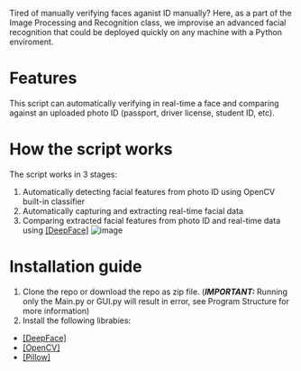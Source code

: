 Tired of manually verifying faces aganist ID manually? Here, as a part of the Image Processing and Recognition class, we improvise an advanced facial recognition that could be deployed quickly on any machine with a Python enviroment.
# Features
This script can automatically verifying in real-time a face and comparing against an uploaded photo ID (passport, driver license, student ID, etc). 
# How the script works
The script works in 3 stages:
1. Automatically detecting facial features from photo ID using OpenCV built-in classifier
2. Automatically capturing and extracting real-time facial data
3. Comparing extracted facial features from photo ID and real-time data using [[DeepFace]](https://github.com/serengil/deepface)
![image](https://github.com/NotAProPilot/IPR-Final-Projects-Facial-Verification-App/assets/113848893/eedb3539-5467-4130-9426-480aa99cba99)
# Installation guide
1. Clone the repo or download the repo as zip file. (***IMPORTANT:*** Running only the Main.py or GUI.py will result in error, see Program Structure for more information)
2. Install the following librabies:
- [[DeepFace]](https://github.com/serengil/deepface)
- [[OpenCV]](https://opencv.org/releases/)
- [[Pillow]](https://pypi.org/project/pillow/)
